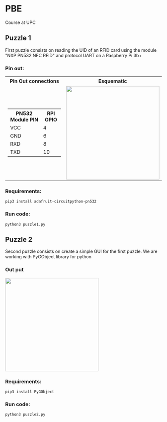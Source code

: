 # PBE
Course at UPC 

## Puzzle 1
First puzzle consists on reading the UID of an RFID card using the module "NXP PN532 NFC RFID" and protocol UART on a Raspberry Pi 3b+

### Pin out:

<table style="width:100%" align="center">
    <tr>
        <th>Pin Out connections</th>
        <th>Esquematic</th>
    </tr>
    <tr>
        <td>
            <table>
                <tr>
                    <th>PN532 Module PIN</th>
                    <th>RPI GPIO</th>
                </tr>
                <tr>
                    <td>VCC</td>
                    <td>4</td>
                </tr>
                <tr>
                    <td>GND</td>
                    <td>6</td>
                </tr>
                <tr>
                    <td>RXD</td>
                    <td>8</td>
                </tr>
                <tr>
                    <td>TXD</td>
                    <td>10</td>
                </tr>
            </table>
        </td>
        <td><img src="https://user-images.githubusercontent.com/67743899/157332390-9396b52a-21bc-4ea1-b055-397795b00e75.png" width=300px></td>
    </tr>
</table>


### Requirements:
    pip3 install adafruit-circuitpython-pn532

### Run code:
    python3 puzzle1.py

## Puzzle 2
Second puzzle consists on create a simple GUI for the first puzzle. We are working with PyGObject library for python

### Out put

<img align="center" src="https://user-images.githubusercontent.com/67743899/157332390-9396b52a-21bc-4ea1-b055-397795b00e75.png" width=300px>


### Requirements:
    pip3 install PyGObject

### Run code:
    python3 puzzle2.py
